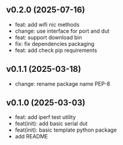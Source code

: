 ## v0.2.0 (2025-07-16)


- feat: add wifi nic methods
- change: use interface for port and dut
- feat: support download bin
- fix: fix dependencies packaging
- feat: add check pip requirements

## v0.1.1 (2025-03-18)


- change: rename package name PEP-8

## v0.1.0 (2025-03-03)


- feat: add iperf test utility
- feat(init): add basic serial dut
- feat(init): basic template python package
- add README
